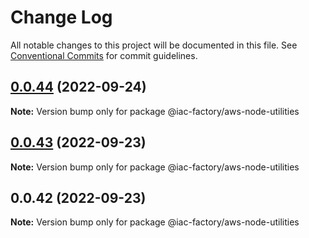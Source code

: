 # Change Log

All notable changes to this project will be documented in this file.
See [Conventional Commits](https://conventionalcommits.org) for commit guidelines.

## [0.0.44](https://github.com/iac-factory/aws-node-utilities/compare/v0.0.43...v0.0.44) (2022-09-24)

**Note:** Version bump only for package @iac-factory/aws-node-utilities





## [0.0.43](https://github.com/iac-factory/aws-node-utilities/compare/v0.0.42...v0.0.43) (2022-09-23)

**Note:** Version bump only for package @iac-factory/aws-node-utilities





## 0.0.42 (2022-09-23)

**Note:** Version bump only for package @iac-factory/aws-node-utilities
